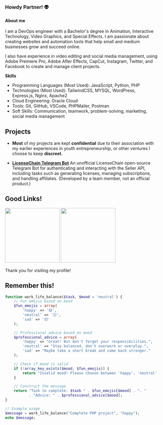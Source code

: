 ### Howdy Partner! 👽

#### **About me**

I am a DevOps engineer with a Bachelor's degree in Animation, Interactive Technology, Video Graphics, and Special Effects. I am passionate about creating websites and automation tools that help small and medium businesses grow and succeed online.

I also have experience in video editing and social media management, using Adobe Premiere Pro, Adobe After Effects, CapCut, Instagram, Twitter, and Facebook to create and manage client projects.

**Skills**

- Programming Languages (Most Used): JavaScript, Python, PHP
- Technologies (Most Used): TailwindCSS, MYSQL, WordPress, Express.js, Nginx, Apache2
- Cloud Engineering: Oracle Cloud
- Tools: Git, GitHub, VSCode, PHPMailer, Postman
- Soft Skills: Communication, teamwork, problem-solving, marketing, social media management

## Projects

- **Most** of my projects are kept **confidential** due to their association with my earlier experiences in youth entrepreneurship, or other ventures I choose to keep **discreet**.

* **[LicenseChain Telegram Bot](https://github.com/CryptoJoma/keyauth-telegram-bot/)** An unofficial LicenseChain open-source Telegram Bot for authenticating and interacting with the Seller API, including tasks such as generating licenses, managing subscriptions, and handling affiliates. (Developed by a team member, not an official product.)

## Good Links!
<p>
  <img height="180em" src="https://github-readme-stats.vercel.app/api?username=CryptoJoma&show_icons=true&hide_border=true&&count_private=true&include_all_commits=true&custom_title=CryptoJoma%27s%20Github%20Statistics&theme=github_dark" />
  <img height="180em" src="https://github-readme-stats.vercel.app/api/top-langs/?username=CryptoJoma&exclude_repo=KNN-Image-Classification&show_icons=true&hide_border=true&layout=compact&langs_count=8&theme=github_dark"/>
</p>

Thank you for visiting my profile!

## Remember this!
```php
function work_life_balance($task, $mood = 'neutral') {
    // Fun emojis based on mood
    $fun_emojis = array(
        'happy' => '😄',
        'neutral' => '😐',
        'sad' => '😞'
    );

    // Professional advice based on mood
    $professional_advice = array(
        'happy' => "Great! But don't forget your responsibilities.",
        'neutral' => "Stay balanced, don't overwork or overplay.",
        'sad' => "Maybe take a short break and come back stronger."
    );

    // Check if mood is valid
    if (!array_key_exists($mood, $fun_emojis)) {
        return "Invalid mood! Please choose between 'happy', 'neutral', or 'sad'.";
    }

    // Construct the message
    return "Task to complete: $task " . $fun_emojis[$mood] . ". "
           . "Advice: " . $professional_advice[$mood];
}

// Example usage
$message = work_life_balance("Complete PHP project", "happy");
echo $message;

```

<!--
**odgon/odgon** is a ✨ _special_ ✨ repository because its `README.md` (this file) appears on your GitHub profile.

Here are some ideas to get you started:

- 🔭 I’m currently working on ...
- 🌱 I’m currently learning ...
- 👯 I’m looking to collaborate on ...
- 🤔 I’m looking for help with ...
- 💬 Ask me about ...
- 📫 How to reach me: ...
- 😄 Pronouns: ...
- ⚡ Fun fact: ...
-->
